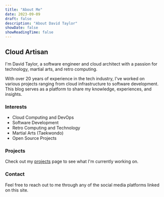```yaml
---
title: "About Me"
date: 2023-09-09
draft: false
description: "About David Taylor"
showDate: false
showReadingTime: false
---
```


## Cloud Artisan

I'm David Taylor, a software engineer and cloud architect with a passion for technology, martial arts, and retro computing.

With over 20 years of experience in the tech industry, I've worked on various projects ranging from cloud infrastructure to software development. This blog serves as a platform to share my knowledge, experiences, and insights.

### Interests

- Cloud Computing and DevOps
- Software Development
- Retro Computing and Technology
- Martial Arts (Taekwondo)
- Open Source Projects

### Projects

Check out my [projects](/projects/) page to see what I'm currently working on.

### Contact

Feel free to reach out to me through any of the social media platforms linked on this site.
